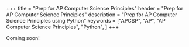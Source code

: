 +++
title = "Prep for AP Computer Science Principles"
header = "Prep for AP Computer Science Principles"
description = "Prep for AP Computer Science Principles using Python" 
keywords = ["APCSP", "AP", "AP Computer Science Principles",  "Python", ]
+++

Coming soon!